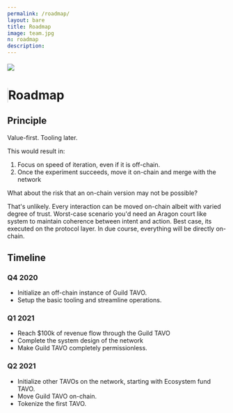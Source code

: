 ```yaml
---
permalink: /roadmap/
layout: bare
title: Roadmap
image: team.jpg
n: roadmap
description: 
---
```


<div class="m-ws-top">
	<div class="grid-container">
		<div class="grid-x align-center">
			<div class="small-12 medium-10 large-6 cell">
				<div class="grid-x grid-padding-x b-ws-bottom">
					<div class="small-2 cell" style="padding-left: 0;">
						<a href="{{site.url}}" class="nbr">
							<img src="{{site.url}}/assets/img/buidl-network-logo.png" style="margin-top:0.25em">
						</a>
					</div>
					<div class="small-10 shrink cell" style="border-left:2px solid #dedede;">
						<h1 class="s-ws-top">Roadmap</h1>
					</div>
				</div>
			</div>
		</div>
	</div>
</div>
<div class="grid-container">
	<div class="grid-x align-center">
		<div class="small-12 medium-10 large-6 cell b-ws-top b-ws-bottom-p">
			<h2>Principle</h2>
			<p>Value-first. Tooling later.</p>
			<p>This would result in:</p>
			<ol>
			<li>Focus on speed of iteration, even if it is off-chain.</li>
			<li>Once the experiment succeeds, move it on-chain and merge with the network</li>
			</ol>
			<p class="b-ws-top bold">What about the risk that an on-chain version may not be possible?</p>
			<p>That's unlikely. Every interaction can be moved on-chain albeit with varied degree of trust. Worst-case scenario you'd need an Aragon court like system to maintain coherence between intent and action. Best case, its executed on the protocol layer. In due course, everything will be directly on-chain.</p>
			<h2 class="b-ws-top">Timeline</h2>
			<h3 class="m-ws-top">Q4 2020</h3>
			<ul>
				<li>Initialize an off-chain instance of Guild TAVO.</li>
				<li>Setup the basic tooling and streamline operations.</li>
			</ul>
			<h3 class="m-ws-top">Q1 2021</h3>
			<ul>
				<li>Reach $100k of revenue flow through the Guild TAVO</li>
				<li>Complete the system design of the network</li>
				<li>Make Guild TAVO completely permissionless.</li>
			</ul>
			<h3 class="m-ws-top">Q2 2021</h3>
			<ul>
				<li>Initialize other TAVOs on the network, starting with Ecosystem fund TAVO.</li>
				<li>Move Guild TAVO on-chain.</li>
				<li>Tokenize the first TAVO.</li>
			</ul>
		</div>
	</div>
</div>

